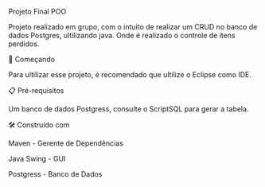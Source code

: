 
Projeto Final POO

Projeto realizado em grupo, com o intuito de realizar um CRUD no banco de dados Postgres, ultilizando java. Onde é realizado o controle de itens perdidos.

🚀 Começando

Para ultilizar esse projeto, é recomendado que ultilize o Eclipse como IDE.

📋 Pré-requisitos

Um banco de dados Postgress, consulte o ScriptSQL para gerar a tabela.

🛠️ Construído com

Maven - Gerente de Dependências

Java Swing - GUI

Postgress - Banco de Dados
